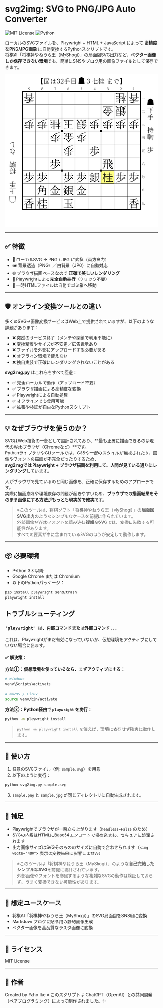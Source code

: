 # svg2img: SVG to PNG/JPG Auto Converter

[![MIT License](https://img.shields.io/badge/license-MIT-blue.svg)](LICENSE)
[![Python](https://img.shields.io/badge/python-3.8%2B-blue.svg)](https://www.python.org/)

ローカルのSVGファイルを、Playwright + HTML + JavaScript によって **高精度なPNG/JPG画像** に自動変換するPythonスクリプトです。  
将棋AI「将棋神やねうら王（MyShogi）」の局面図SVG出力など、**ベクター画像しか保存できない環境**でも、簡単にSNSやブログ用の画像ファイルとして保存できます。

![変換デモ](001.png)

---

## ✅ 特徴

- 📁 ローカルSVG → PNG / JPG に変換（両方出力）
- 🖼️ 背景透過（PNG）／白背景（JPG）に自動対応
- 🌐 ブラウザ描画ベースなので **正確で美しいレンダリング**
- 🤖 Playwrightによる**完全自動実行**（クリック不要）
- 🧹 一時HTMLファイルは自動でゴミ箱へ移動

---

## 🛡️ オンライン変換ツールとの違い

多くのSVG→画像変換サービスはWeb上で提供されていますが、以下のような課題があります：

- ❌ 突然のサービス終了（メンテや閉鎖で利用不能に）
- ❌ 変換精度やサイズが不安定／広告表示あり
- ❌ ファイルを外部にアップロードする必要がある
- ❌ オフライン環境で使えない
- ❌ 独自実装で正確にレンダリングされないことがある

**svg2img.py** はこれらをすべて回避：

- ✅ 完全ローカルで動作（アップロード不要）
- ✅ ブラウザ描画による高精度な変換
- ✅ Playwrightによる自動処理
- ✅ オフラインでも使用可能
- ✅ 拡張や検証が自由なPythonスクリプト

---

## 💡 なぜブラウザを使うのか？

SVGはWeb技術の一部として設計されており、**最も正確に描画できるのは現代のWebブラウザ（Chromeなど）**です。  
PythonライブラリやCLIツールでは、CSSや一部のスタイルが無視されたり、画像やフォントの描画が不完全だったりするため、  
**svg2imgでは Playwright + ブラウザ描画を利用して、人間が見ている通りにレンダリング**しています。

人がブラウザで見ているのと同じ画像を、正確に保存するためのアプローチです。  
実際に描画崩れや環境依存の問題が起きやすいため、**ブラウザでの描画結果をそのまま画像にする方法がもっとも現実的で確実**です。

> ※このツールは、将棋ソフト「将棋神やねうら王（MyShogi）」の**局面図SVG出力**のようなシンプルなケースを前提に作られています。  
> 外部画像やWebフォントを読み込む**複雑なSVG**では、変換に失敗する可能性があります。  
> すべての要素が中に含まれているSVGのほうが安定して動作します。

---

## 📦 必要環境

- Python 3.8 以降
- Google Chrome または Chromium
- 以下のPythonパッケージ：

```bash
pip install playwright send2trash
playwright install
```

## トラブルシューティング

### `'playwright' は、内部コマンドまたは外部コマンド...`

これは、Playwrightがまだ有効になっていないか、仮想環境をアクティブにしていない場合に出ます。

#### ✅ 解決策：

**方法①：仮想環境を使っているなら、まずアクティブにする：**

```bash
# Windows
venv\Scripts\activate

# macOS / Linux
source venv/bin/activate
```

**方法②：Python経由で `playwright` を実行：**

```bash
python -m playwright install
```

> `python -m playwright install` を使えば、環境に依存せず確実に動作します。

---

## 🚀 使い方

1. 任意のSVGファイル（例: `sample.svg`）を用意
2. 以下のように実行：

```bash
python svg2img.py sample.svg
```

3. `sample.png` と `sample.jpg` が同じディレクトリに自動生成されます。

---

## 🔧 補足

- Playwrightでブラウザが一瞬立ち上がります（`headless=False` のため）
- SVGの内容はHTMLにBase64エンコードで埋め込まれ、セキュアに処理されます
- 出力画像サイズはSVGそのもののサイズに自動で合わせられます（`<img width="400">` 表示は変換結果に影響しません）

> ※このツールは「将棋神やねうら王（MyShogi）」のような**自己完結したシンプルなSVG**を前提に設計されています。  
> 外部画像やフォントを参照するような複雑なSVGの動作は検証しておらず、うまく変換できない可能性があります。

---

## 🧪 想定ユースケース

- 将棋AI「将棋神やねうら王（MyShogi）」のSVG局面図をSNS用に変換
- Markdownブログに貼る用の静的画像生成
- ベクター画像を高品質なラスタ画像に変換

---

## 📄 ライセンス

MIT License

---

## 👤 作者

Created by Yaho Ike
※ このスクリプトは ChatGPT（OpenAI）との共同開発（ペアプログラミング）によって制作されました。✨
